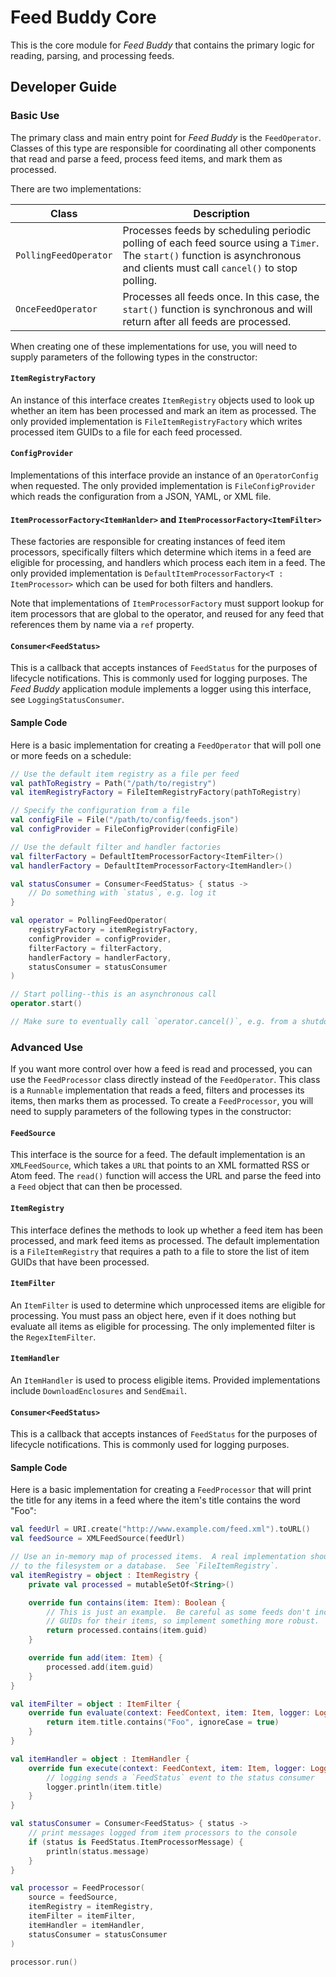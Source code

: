 # Feed Buddy Core

This is the core module for *Feed Buddy* that contains the primary logic for reading, parsing, and processing feeds.

## Developer Guide

### Basic Use

The primary class and main entry point for *Feed Buddy* is the `FeedOperator`. Classes of this type are responsible for
coordinating all other components that read and parse a feed, process feed items, and mark them as processed.

There are two implementations:

| Class                 | Description                                                                                                                                                                  |
|-----------------------|------------------------------------------------------------------------------------------------------------------------------------------------------------------------------|
| `PollingFeedOperator` | Processes feeds by scheduling periodic polling of each feed source using a `Timer`. The `start()` function is asynchronous and clients must call `cancel()` to stop polling. |
| `OnceFeedOperator`    | Processes all feeds once. In this case, the `start()` function is synchronous and will return after all feeds are processed.                                                 |

When creating one of these implementations for use, you will need to supply parameters of the following types in the
constructor:

#### `ItemRegistryFactory`

An instance of this interface creates `ItemRegistry` objects used to look up whether an item has been processed and mark
an item as processed. The only provided implementation is `FileItemRegistryFactory` which writes processed item GUIDs to
a file for each feed processed.

#### `ConfigProvider`

Implementations of this interface provide an instance of an `OperatorConfig` when requested.  The only provided
implementation is `FileConfigProvider` which reads the configuration from a JSON, YAML, or XML file.

#### `ItemProcessorFactory<ItemHanlder>` and `ItemProcessorFactory<ItemFilter>`

These factories are responsible for creating instances of feed item processors, specifically filters which determine
which items in a feed are eligible for processing, and handlers which process each item in a feed. The only provided
implementation is `DefaultItemProcessorFactory<T : ItemProcessor>` which can be used for both filters and handlers.

Note that implementations of `ItemProcessorFactory` must support lookup for item processors that are global to the
operator, and reused for any feed that references them by name via a `ref` property.

#### `Consumer<FeedStatus>`

This is a callback that accepts instances of `FeedStatus` for the purposes of lifecycle notifications. This is commonly
used for logging purposes.  The *Feed Buddy* application module implements a logger using this interface, see 
`LoggingStatusConsumer`.

#### Sample Code

Here is a basic implementation for creating a `FeedOperator` that will poll one or more feeds on a schedule:

```kotlin
// Use the default item registry as a file per feed
val pathToRegistry = Path("/path/to/registry")
val itemRegistryFactory = FileItemRegistryFactory(pathToRegistry)

// Specify the configuration from a file
val configFile = File("/path/to/config/feeds.json")
val configProvider = FileConfigProvider(configFile)

// Use the default filter and handler factories
val filterFactory = DefaultItemProcessorFactory<ItemFilter>()
val handlerFactory = DefaultItemProcessorFactory<ItemHandler>()

val statusConsumer = Consumer<FeedStatus> { status ->
    // Do something with `status`, e.g. log it
}

val operator = PollingFeedOperator(
    registryFactory = itemRegistryFactory,
    configProvider = configProvider,
    filterFactory = filterFactory,
    handlerFactory = handlerFactory,
    statusConsumer = statusConsumer
)

// Start polling--this is an asynchronous call
operator.start()

// Make sure to eventually call `operator.cancel()`, e.g. from a shutdown hook
```

### Advanced Use

If you want more control over how a feed is read and processed, you can use the `FeedProcessor` class directly instead
of the `FeedOperator`.  This class is a `Runnable` implementation that reads a feed, filters and processes its items,
then marks them as processed.  To create a `FeedProcessor`, you will need to supply parameters of the following types in
the constructor:

#### `FeedSource`

This interface is the source for a feed. The default implementation is an `XMLFeedSource`, which takes a `URL` that
points to an XML formatted RSS or Atom feed.  The `read()` function will access the URL and parse the feed into a `Feed`
object that can then be processed.

#### `ItemRegistry`

This interface defines the methods to look up whether a feed item has been processed, and mark feed items as processed.
The default implementation is a `FileItemRegistry` that requires a path to a file to store the list of item GUIDs that
have been processed.

#### `ItemFilter`

An `ItemFilter` is used to determine which unprocessed items are eligible for processing.  You must pass an object here,
even if it does nothing but evaluate all items as eligible for processing.  The only implemented filter is the
`RegexItemFilter`.

#### `ItemHandler`

An `ItemHandler` is used to process eligible items.  Provided implementations include `DownloadEnclosures` and
`SendEmail`.

#### `Consumer<FeedStatus>`

This is a callback that accepts instances of `FeedStatus` for the purposes of lifecycle notifications. This is commonly
used for logging purposes.

#### Sample Code

Here is a basic implementation for creating a `FeedProcessor` that will print the title for any items in a feed where
the item's title contains the word "Foo":

```kotlin
val feedUrl = URI.create("http://www.example.com/feed.xml").toURL()
val feedSource = XMLFeedSource(feedUrl)

// Use an in-memory map of processed items.  A real implementation should persist
// to the filesystem or a database.  See `FileItemRegistry`.
val itemRegistry = object : ItemRegistry {
    private val processed = mutableSetOf<String>()

    override fun contains(item: Item): Boolean {
        // This is just an example.  Be careful as some feeds don't include
        // GUIDs for their items, so implement something more robust.
        return processed.contains(item.guid)
    }

    override fun add(item: Item) {
        processed.add(item.guid)
    }
}

val itemFilter = object : ItemFilter {
    override fun evaluate(context: FeedContext, item: Item, logger: Logger): Boolean {
        return item.title.contains("Foo", ignoreCase = true)
    }
}

val itemHandler = object : ItemHandler {
    override fun execute(context: FeedContext, item: Item, logger: Logger) {
        // logging sends a `FeedStatus` event to the status consumer
        logger.println(item.title)
    }
}

val statusConsumer = Consumer<FeedStatus> { status ->
    // print messages logged from item processors to the console
    if (status is FeedStatus.ItemProcessorMessage) {
        println(status.message)
    }
}

val processor = FeedProcessor(
    source = feedSource,
    itemRegistry = itemRegistry,
    itemFilter = itemFilter,
    itemHandler = itemHandler,
    statusConsumer = statusConsumer
)

processor.run()
```